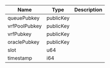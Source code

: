 | Name          | Type      | Description |
| ------------- | --------- | ----------- |
| queuePubkey   | publicKey |             |
| vrfPoolPubkey | publicKey |             |
| vrfPubkey     | publicKey |             |
| oraclePubkey  | publicKey |             |
| slot          | u64       |             |
| timestamp     | i64       |             |
